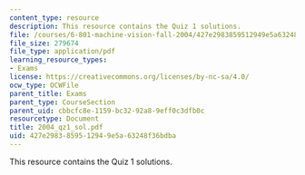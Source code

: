 ```yaml
---
content_type: resource
description: This resource contains the Quiz 1 solutions.
file: /courses/6-801-machine-vision-fall-2004/427e2983859512949e5a63248f36bdba_2004_qz1_sol.pdf
file_size: 279674
file_type: application/pdf
learning_resource_types:
- Exams
license: https://creativecommons.org/licenses/by-nc-sa/4.0/
ocw_type: OCWFile
parent_title: Exams
parent_type: CourseSection
parent_uid: cbbcfc8e-1159-bc32-92a8-9eff0c3dfb0c
resourcetype: Document
title: 2004_qz1_sol.pdf
uid: 427e2983-8595-1294-9e5a-63248f36bdba
---
```

This resource contains the Quiz 1 solutions.